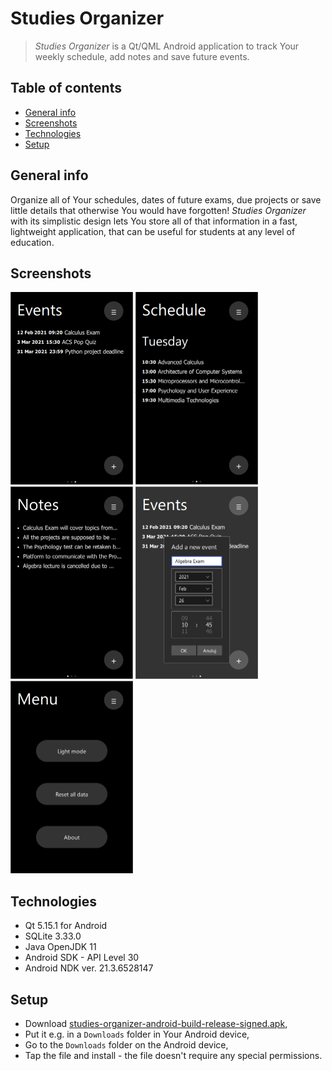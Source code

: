 # Studies Organizer
> *Studies Organizer* is a Qt/QML Android application to track Your weekly schedule, add notes and save future events.

## Table of contents
* [General info](#general-info)
* [Screenshots](#screenshots)
* [Technologies](#technologies)
* [Setup](#setup)

## General info
Organize all of Your schedules, dates of future exams, due projects or save little details that otherwise You would have forgotten! *Studies Organizer* with its simplistic design lets You store all of that information in a fast, lightweight application, that can be useful for students at any level of education.

## Screenshots
<p>
	<img src="./screenshots/eventsScreenshot.png" width="196" height="308"/>
	<img src="./screenshots/tuesdayScreenshot.png" width="196" height="308"/>
	<img src="./screenshots/notesScreenshot.png" width="196" height="308"/>
	<img src="./screenshots/addEventScreenshot.png" width="196" height="308"/>
	<img src="./screenshots/menuScreenshot.png" width="196" height="308"/>
</p>

## Technologies
* Qt 5.15.1 for Android
* SQLite 3.33.0
* Java OpenJDK 11
* Android SDK - API Level 30
* Android NDK ver. 21.3.6528147

## Setup
* Download [studies-organizer-android-build-release-signed.apk](https://github.com/sweakpl/studies-organizer-app/releases),
* Put it e.g. in a `Downloads` folder in Your Android device,
* Go to the `Downloads` folder on the Android device,
* Tap the file and install - the file doesn't require any special permissions.